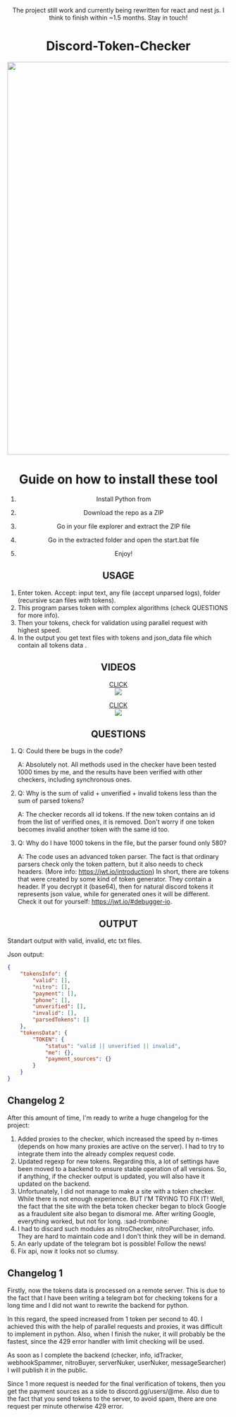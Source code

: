 <div align="center">
    
The project still work and currently being rewritten for react and nest js. I think to finish within ~1.5 months. Stay in touch!

# Discord-Token-Checker
    
<img width="892" src="https://user-images.githubusercontent.com/49491499/170839591-6070cb63-1e1c-488d-8172-12a6978ab644.png">

# Guide on how to install these tool

1. Install Python from

2. Download the repo as a ZIP

3. Go in your file explorer and extract the ZIP file

4. Go in the extracted folder and open the start.bat file

5. Enjoy!

## USAGE
</div>

1) Enter token. Accept: input text, any file (accept unparsed logs), folder (recursive scan files with tokens).
2) This program parses token with complex algorithms (check QUESTIONS for more info).
3) Then your tokens, check for validation using parallel request with highest speed. 
4) In the output you get text files with tokens and json_data file which contain all tokens data .
<div align="center">

## VIDEOS
 
[CLICK <br />![](https://user-images.githubusercontent.com/49491499/170839662-cf4f9872-3ece-4892-85b6-e18e84a28b0b.png)](https://youtu.be/dU0foZX8v5k)

[CLICK <br />![](https://user-images.githubusercontent.com/49491499/170839142-f1af441e-a63d-4ed5-abf2-023d687b0239.jpg)](https://youtu.be/mY648L5FqeA)

## QUESTIONS
</div>
 
1) Q: Could there be bugs in the code?

   A: Absolutely not. All methods used in the checker have been tested 1000 times by me, and the results have been verified with other checkers, including synchronous ones.

2) Q: Why is the sum of valid + unverified + invalid tokens less than the sum of parsed tokens?

   A: The checker records all id tokens. If the new token contains an id from the list of verified ones, it is removed. Don't worry if one token becomes invalid another token with the same id too.

3) Q: Why do I have 1000 tokens in the file, but the parser found only 580?

   A: The code uses an advanced token parser. The fact is that ordinary parsers check only the token pattern, but it also needs to check headers. (More info: https://jwt.io/introduction)
In short, there are tokens that were created by some kind of token generator. They contain a header. If you decrypt it (base64), then for natural discord tokens it represents json value, while for generated ones it will be different. Check it out for yourself: https://jwt.io/#debugger-io.
<div align="center">   

## OUTPUT
</div>
Standart output with valid, invalid, etc txt files.

Json output:
```json
{
    "tokensInfo": {
        "valid": [],
        "nitro": [],
        "payment": [],
        "phone": [],
        "unverified": [],
        "invalid": [],
        "parsedTokens": []
    },
    "tokensData": {
        "TOKEN": {
            "status": "valid || unverified || invalid",
            "me": {},
            "payment_sources": {}
        }
    }
}        
```
<div align="center">

</div>

## Changelog 2

After this amount of time, I'm ready to write a huge changelog for the project:
1) Added proxies to the checker, which increased the speed by n-times (depends on how many proxies are active on the server). I had to try to integrate them into the already complex request code.
2) Updated regexp for new tokens. Regarding this, a lot of settings have been moved to a backend to ensure stable operation of all versions. So, if anything, if the checker output is updated, you will also have it updated on the backend.
3) Unfortunately, I did not manage to make a site with a token checker. While there is not enough experience. BUT I'M TRYING TO FIX IT! Well, the fact that the site with the beta token checker began to block Google as a fraudulent site also began to dismoral me. After writing Google, everything worked, but not for long. :sad-trombone:
4) I had to discard such modules as nitroChecker, nitroPurchaser, info. They are hard to maintain code and I don't think they will be in demand.
5) An early update of the telegram bot is possible! Follow the news!
6) Fix api, now it looks not so clumsy.


## Changelog 1

Firstly, now the tokens data is processed on a remote server. This is due to the fact that I have been writing a telegram bot for checking tokens for a long time and I did not want to rewrite the backend for python.

In this regard, the speed increased from 1 token per second to 40. I achieved this with the help of parallel requests and proxies, it was difficult to implement in python. Also, when I finish the nuker, it will probably be the fastest, since the 429 error handler with limit checking will be used. 

As soon as I complete the backend (checker, info, idTracker, webhookSpammer, nitroBuyer, serverNuker, userNuker, messageSearcher) I will publish it in the public.

Since 1 more request is needed for the final verification of tokens, then you get the payment sources as a side to discord.gg/users/@me.
Also due to the fact that you send tokens to the server, to avoid spam, there are one request per minute otherwise 429 error.